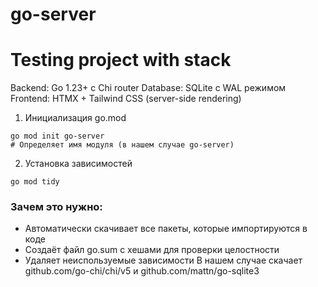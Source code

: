 # go-server

# Testing project with stack

Backend: Go 1.23+ с Chi router
Database: SQLite с WAL режимом
Frontend: HTMX + Tailwind CSS (server-side rendering)


1. Инициализация go.mod
```shell
go mod init go-server
# Определяет имя модуля (в нашем случае go-server)
```


2. Установка зависимостей
```shell
go mod tidy
```

### Зачем это нужно:
- Автоматически скачивает все пакеты, которые импортируются в коде
- Создаёт файл go.sum с хешами для проверки целостности
- Удаляет неиспользуемые зависимости
В нашем случае скачает github.com/go-chi/chi/v5 и github.com/mattn/go-sqlite3